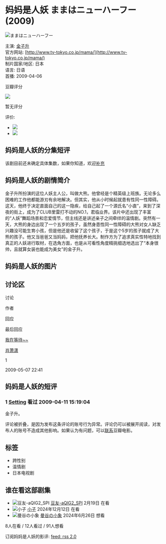 # 妈妈是人妖 ままはニューハーフー (2009)

![ままはニューハーフー](https://img2.doubanio.com/cuphead/movie-static/pics/tv_default_large.png)

主演: [金子升](/subject_search?search_text=%E9%87%91%E5%AD%90%E5%8D%87)  
官方网站: [http://www.tv-tokyo.co.jp/mama/](http://www.tv-tokyo.co.jp/mama/)  
制片国家/地区: 日本  
语言: 日语  
首播: 2009-04-06  

豆瓣评分

![](https://img2.doubanio.com/cuphead/movie-static/pics/reference.png)

暂无评分

评价:

-   ![](https://img9.doubanio.com/cuphead/movie-static/pics/short-comment.gif) 
-   ![](https://img1.doubanio.com/cuphead/movie-static/pics/add-review.gif) 

## 妈妈是人妖的分集短评

该剧目前还未确定具体集数，如果你知道，欢迎[补充](/subject/3566505/edit)

## 妈妈是人妖的剧情简介

金子升所扮演的这位人妖主人公，叫做大熊。他曾经是个精英级上班族。无论多么困难的工作他都能游刃有余地解决。但其实，他从小时候起就患有性同一性障碍。这天，他终于决定直面自己的这一隐疾，给自己起了一个源氏名“小直”，来到了深夜的街上，成为了CLUB里雷打不动的NO.1，君临业界。该片中还出现了丰富的“人妖”舞蹈场景和恋爱情节，但主线还是讲述亲子之间牵绊的温情剧。突然有一天，大熊的身边出现了一个五岁的孩子，虽然身患性同一性障碍的大熊对女人缺乏兴趣没可能生育小孩，但是他还是收留了这个孩子，于是这个5岁的孩子就成了大熊的孩子。他又当爸爸又当妈妈，把他抚养长大。制作方为了追求真实性特地找到真正的人妖进行取材，在选角方面，也是从可看性角度精挑细选地选出了“本身很帅，且就算女装也能成为美女”的金子升。

## 妈妈是人妖的图片

## 讨论区

讨论

作者

回应

最后回应

[我在等待~~](https://movie.douban.com/subject/3566505/discussion/15533832/ "我在等待~~")

[肖萧潇](https://www.douban.com/people/1308707/)

1

2009-05-07 22:41

## 妈妈是人妖的短评 

### 1 [Setting](https://www.douban.com/people/2781232/) 看过 2009-04-11 15:19:04

金子升。

评论被折叠，是因为发布这条评论的账号行为异常。评论仍可以被展开阅读，对发布人的账号不造成其他影响。如果认为有问题，可以[联系](https://help.douban.com/help/ask?category=movie)豆瓣电影。

## 标签

- 跨性别
- 温情剧
- 日本电视剧

## 谁在看这部剧集

-   ![豆友-aQlG2_SPI](https://img2.doubanio.com/icon/u287111371-1.jpg) [豆友-aQlG2_SPI](https://www.douban.com/people/287111371/) 2月19日 在看
-   ![小子](https://img9.doubanio.com/icon/u285327109-6.jpg) [小子](https://www.douban.com/people/285327109/) 2024年12月12日 在看
-   ![曼谷の小象](https://img3.doubanio.com/icon/u46552094-2.jpg) [曼谷の小象](https://www.douban.com/people/46552094/) 2024年6月26日 想看

8人在看 / 12人看过 / 91人想看

订阅妈妈是人妖的影评: [feed: rss 2.0](https://movie.douban.com/feed/subject/3566505/reviews)